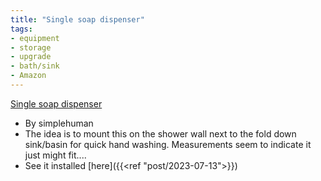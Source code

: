 ```yaml
---
title: "Single soap dispenser"
tags:
- equipment
- storage
- upgrade
- bath/sink
- Amazon
---
```

[Single soap dispenser](https://www.amazon.com/dp/B002RBW7Y2/ref=nosim?tag=ffwf0f-20)
- By simplehuman
- The idea is to mount this on the shower wall next to the fold down sink/basin for quick hand washing. Measurements seem to indicate it just might fit....
- See it installed [here]({{<ref "post/2023-07-13">}})
